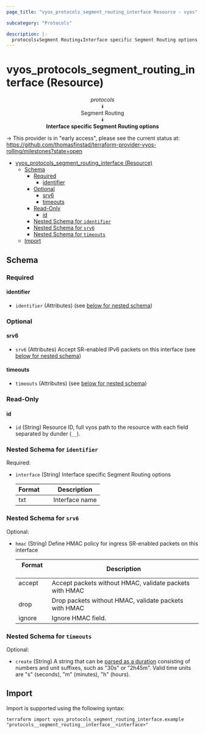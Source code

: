 ```yaml
---
page_title: "vyos_protocols_segment_routing_interface Resource - vyos"

subcategory: "Protocols"

description: |-
  protocols⯯Segment Routing⯯Interface specific Segment Routing options
---
```


# vyos_protocols_segment_routing_interface (Resource)
<center>


*protocols*  
⯯  
Segment Routing  
⯯  
**Interface specific Segment Routing options**


</center>

-> This provider is in "early access", please see the current status at: https://github.com/thomasfinstad/terraform-provider-vyos-rolling/milestones?state=open

<!--TOC-->

- [vyos_protocols_segment_routing_interface (Resource)](#vyos_protocols_segment_routing_interface-resource)
  - [Schema](#schema)
    - [Required](#required)
      - [identifier](#identifier)
    - [Optional](#optional)
      - [srv6](#srv6)
      - [timeouts](#timeouts)
    - [Read-Only](#read-only)
      - [id](#id)
    - [Nested Schema for `identifier`](#nested-schema-for-identifier)
    - [Nested Schema for `srv6`](#nested-schema-for-srv6)
    - [Nested Schema for `timeouts`](#nested-schema-for-timeouts)
  - [Import](#import)

<!--TOC-->

<!-- schema generated by tfplugindocs -->
## Schema

### Required

#### identifier
- `identifier` (Attributes) (see [below for nested schema](#nestedatt--identifier))

### Optional

#### srv6
- `srv6` (Attributes) Accept SR-enabled IPv6 packets on this interface (see [below for nested schema](#nestedatt--srv6))
#### timeouts
- `timeouts` (Attributes) (see [below for nested schema](#nestedatt--timeouts))

### Read-Only

#### id
- `id` (String) Resource ID, full vyos path to the resource with each field separated by dunder (`__`).

<a id="nestedatt--identifier"></a>
### Nested Schema for `identifier`

Required:

- `interface` (String) Interface specific Segment Routing options

    |  Format  &emsp;|  Description     |
    |----------|------------------|
    |  txt     &emsp;|  Interface name  |


<a id="nestedatt--srv6"></a>
### Nested Schema for `srv6`

Optional:

- `hmac` (String) Define HMAC policy for ingress SR-enabled packets on this interface

    |  Format  &emsp;|  Description                                              |
    |----------|-----------------------------------------------------------|
    |  accept  &emsp;|  Accept packets without HMAC, validate packets with HMAC  |
    |  drop    &emsp;|  Drop packets without HMAC, validate packets with HMAC    |
    |  ignore  &emsp;|  Ignore HMAC field.                                       |


<a id="nestedatt--timeouts"></a>
### Nested Schema for `timeouts`

Optional:

- `create` (String) A string that can be [parsed as a duration](https://pkg.go.dev/time#ParseDuration) consisting of numbers and unit suffixes, such as &#34;30s&#34; or &#34;2h45m&#34;. Valid time units are &#34;s&#34; (seconds), &#34;m&#34; (minutes), &#34;h&#34; (hours).

## Import

Import is supported using the following syntax:

```shell
terraform import vyos_protocols_segment_routing_interface.example "protocols__segment_routing__interface__<interface>"
```
